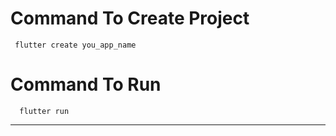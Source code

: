 # Command To Create Project
     flutter create you_app_name
# Command To Run
      flutter run
-------------------
